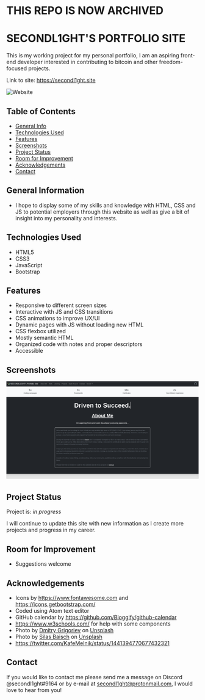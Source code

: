 # THIS REPO IS NOW ARCHIVED

# SECONDL1GHT'S PORTFOLIO SITE

This is my working project for my personal portfolio, I am an aspiring front-end developer interested in contributing to bitcoin and other freedom-focused projects.

Link to site: https://secondl1ght.site

![Website](https://img.shields.io/website?style=flat-square&url=https%3A%2F%2Fsecondl1ght.site)

## Table of Contents

-   [General Info](#general-information)
-   [Technologies Used](#technologies-used)
-   [Features](#features)
-   [Screenshots](#screenshots)
-   [Project Status](#project-status)
-   [Room for Improvement](#room-for-improvement)
-   [Acknowledgements](#acknowledgements)
-   [Contact](#contact)

## General Information

-   I hope to display some of my skills and knowledge with HTML, CSS and JS to potential employers through this website as well as give a bit of insight into my personality and interests.

## Technologies Used

-   HTML5
-   CSS3
-   JavaScript
-   Bootstrap

## Features

-   Responsive to different screen sizes
-   Interactive with JS and CSS transitions
-   CSS animations to improve UX/UI
-   Dynamic pages with JS without loading new HTML
-   CSS flexbox utilized
-   Mostly semantic HTML
-   Organized code with notes and proper descriptors
-   Accessible

## Screenshots

![screenshot](./images/screenshot.png)

## Project Status

Project is: _in progress_

I will continue to update this site with new information as I create more projects and progress in my career.

## Room for Improvement

-   Suggestions welcome

## Acknowledgements

-   Icons by https://www.fontawesome.com and https://icons.getbootstrap.com/
-   Coded using Atom text editor
-   GitHub calendar by https://github.com/Bloggify/github-calendar
-   https://www.w3schools.com/ for help with some components
-   Photo by <a href="https://unsplash.com/@at8eqeq3?utm_source=unsplash&utm_medium=referral&utm_content=creditCopyText">Dmitry Grigoriev</a> on <a href="https://unsplash.com/s/photos/bee?utm_source=unsplash&utm_medium=referral&utm_content=creditCopyText">Unsplash</a>
-   Photo by <a href="https://unsplash.com/@silasbaisch?utm_source=unsplash&utm_medium=referral&utm_content=creditCopyText">Silas Baisch</a> on <a href="https://unsplash.com/s/photos/ocean?utm_source=unsplash&utm_medium=referral&utm_content=creditCopyText">Unsplash</a>
-   https://twitter.com/KafeMelnik/status/1441394770677432321

## Contact

If you would like to contact me please send me a message on Discord @secondl1ght#9164 or by e-mail at secondl1ght@protonmail.com, I would love to hear from you!
